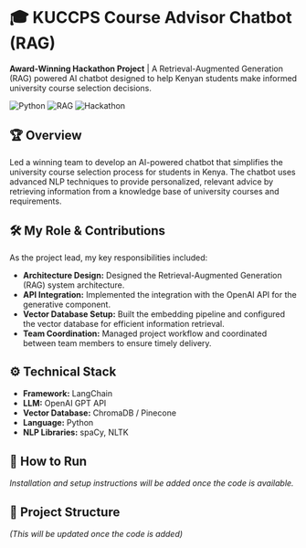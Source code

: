 # 🎓 KUCCPS Course Advisor Chatbot (RAG)

**Award-Winning Hackathon Project** | A Retrieval-Augmented Generation (RAG) powered AI chatbot designed to help Kenyan students make informed university course selection decisions.

![Python](https://img.shields.io/badge/Python-3.10%2B-blue)
![RAG](https://img.shields.io/badge/Architecture-RAG-orange)
![Hackathon](https://img.shields.io/badge/Hackathon-Winning%20Project-brightgreen)

## 🏆 Overview

Led a winning team to develop an AI-powered chatbot that simplifies the university course selection process for students in Kenya. The chatbot uses advanced NLP techniques to provide personalized, relevant advice by retrieving information from a knowledge base of university courses and requirements.

## 🛠️ My Role & Contributions

As the project lead, my key responsibilities included:

*   **Architecture Design:** Designed the Retrieval-Augmented Generation (RAG) system architecture.
*   **API Integration:** Implemented the integration with the OpenAI API for the generative component.
*   **Vector Database Setup:** Built the embedding pipeline and configured the vector database for efficient information retrieval.
*   **Team Coordination:** Managed project workflow and coordinated between team members to ensure timely delivery.

## ⚙️ Technical Stack

*   **Framework:** LangChain
*   **LLM:** OpenAI GPT API
*   **Vector Database:** ChromaDB / Pinecone
*   **Language:** Python
*   **NLP Libraries:** spaCy, NLTK

## 🚀 How to Run

*Installation and setup instructions will be added once the code is available.*

## 📁 Project Structure

*(This will be updated once the code is added)*
